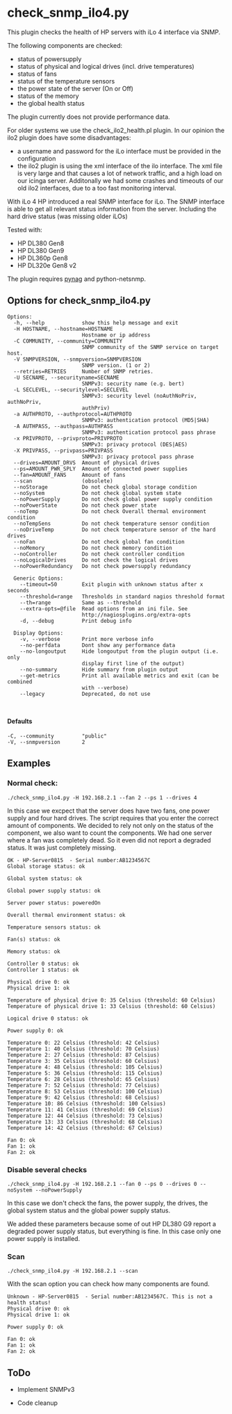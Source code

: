 # check_snmp_ilo4.py


This plugin checks the health of HP servers with iLo 4 interface via SNMP.

The following components are checked:

- status of powersupply
- status of physical and logical drives (incl. drive temperatures)
- status of fans
- status of the temperature sensors
- the power state of the server (On or Off)
- status of the memory
- the global health status

The plugin currently does not provide performance data.

For older systems we use the check_ilo2_health.pl plugin. In our opinion the ilo2 plugin does have some disadvantages:

- a username and password for the iLo interface must be provided in the configuration
- the ilo2 plugin is using the xml interface of the ilo interface. The xml file is very large and that causes a lot of network traffic, and a high load on our icinga server. Additonally we had some crashes and timeouts of our old ilo2 interfaces, due to a too fast monitoring interval.

With iLo 4 HP introduced a real SNMP interface for iLo. The SNMP interface is able to get all relevant status information from the server. Including the hard drive status (was missing older iLOs)

Tested with:

- HP DL380 Gen8
- HP DL380 Gen9
- HP DL360p Gen8
- HP DL320e Gen8 v2

The plugin requires [pynag] and python-netsnmp.

## Options for check_snmp_ilo4.py
```
Options:
  -h, --help            show this help message and exit
  -H HOSTNAME, --hostname=HOSTNAME
                        Hostname or ip address
  -C COMMUNITY, --community=COMMUNITY
                        SNMP community of the SNMP service on target host.
  -V SNMPVERSION, --snmpversion=SNMPVERSION
                        SNMP version. (1 or 2)
  --retries=RETRIES     Number of SNMP retries.
  -U SECNAME, --securityname=SECNAME
                        SNMPv3: security name (e.g. bert)
  -L SECLEVEL, --securitylevel=SECLEVEL
                        SNMPv3: security level (noAuthNoPriv, authNoPriv,
                        authPriv)
  -a AUTHPROTO, --authprotocol=AUTHPROTO
                        SNMPv3: authentication protocol (MD5|SHA)
  -A AUTHPASS, --authpass=AUTHPASS
                        SNMPv3: authentication protocol pass phrase
  -x PRIVPROTO, --privproto=PRIVPROTO
                        SNMPv3: privacy protocol (DES|AES)
  -X PRIVPASS, --privpass=PRIVPASS
                        SNMPv3: privacy protocol pass phrase
  --drives=AMOUNT_DRVS  Amount of physical drives
  --ps=AMOUNT_PWR_SPLY  Amount of connected power supplies
  --fan=AMOUNT_FANS     Amount of fans
  --scan                (obsolete)
  --noStorage           Do not check global storage condition
  --noSystem            Do not check global system state
  --noPowerSupply       Do not check global power supply condition
  --noPowerState        Do not check power state
  --noTemp              Do not check Overall thermal environment condition
  --noTempSens          Do not check temperature sensor condition
  --noDriveTemp         Do not check temperature sensor of the hard drives
  --noFan               Do not check global fan condition
  --noMemory            Do not check memory condition
  --noController        Do not check controller condition
  --noLogicalDrives     Do not check the logical drives
  --noPowerRedundancy   Do not check powersupply redundancy

  Generic Options:
    --timeout=50        Exit plugin with unknown status after x seconds
    --threshold=range   Thresholds in standard nagios threshold format
    --th=range          Same as --threshold
    --extra-opts=@file  Read options from an ini file. See
                        http://nagiosplugins.org/extra-opts
    -d, --debug         Print debug info

  Display Options:
    -v, --verbose       Print more verbose info
    --no-perfdata       Dont show any performance data
    --no-longoutput     Hide longoutput from the plugin output (i.e. only
                        display first line of the output)
    --no-summary        Hide summary from plugin output
    --get-metrics       Print all available metrics and exit (can be combined
                        with --verbose)
    --legacy            Deprecated, do not use

      
```

#### Defaults
```
-C, --community         "public"
-V, --snmpversion       2
```


## Examples

### Normal check:
```
./check_snmp_ilo4.py -H 192.168.2.1 --fan 2 --ps 1 --drives 4
```

In this case we excpect that the server does have two fans, one power supply and four hard drives.
The script requires that you enter the correct amount of components. We decided to rely not only on the status of the component, we also want to count the components.
We had one server where a fan was completely dead. So it even did not report a degraded status. It was just completely missing.


```
OK - HP-Server0815  - Serial number:AB1234567C
Global storage status: ok

Global system status: ok

Global power supply status: ok

Server power status: poweredOn

Overall thermal environment status: ok

Temperature sensors status: ok

Fan(s) status: ok

Memory status: ok

Controller 0 status: ok
Controller 1 status: ok

Physical drive 0: ok
Physical drive 1: ok

Temperature of physical drive 0: 35 Celsius (threshold: 60 Celsius)
Temperature of physical drive 1: 33 Celsius (threshold: 60 Celsius)

Logical drive 0 status: ok

Power supply 0: ok

Temperature 0: 22 Celsius (threshold: 42 Celsius)
Temperature 1: 40 Celsius (threshold: 70 Celsius)
Temperature 2: 27 Celsius (threshold: 87 Celsius)
Temperature 3: 35 Celsius (threshold: 60 Celsius)
Temperature 4: 48 Celsius (threshold: 105 Celsius)
Temperature 5: 36 Celsius (threshold: 115 Celsius)
Temperature 6: 28 Celsius (threshold: 65 Celsius)
Temperature 7: 52 Celsius (threshold: 77 Celsius)
Temperature 8: 53 Celsius (threshold: 100 Celsius)
Temperature 9: 42 Celsius (threshold: 68 Celsius)
Temperature 10: 86 Celsius (threshold: 100 Celsius)
Temperature 11: 41 Celsius (threshold: 69 Celsius)
Temperature 12: 44 Celsius (threshold: 73 Celsius)
Temperature 13: 33 Celsius (threshold: 68 Celsius)
Temperature 14: 42 Celsius (threshold: 67 Celsius)

Fan 0: ok
Fan 1: ok
Fan 2: ok
```


### Disable several checks
```
./check_snmp_ilo4.py -H 192.168.2.1 --fan 0 --ps 0 --drives 0 --noSystem --noPowerSupply
```

In this case we don't check the fans, the power supply, the drives, the global system status and the global power supply status.

We added these parameters because some of out HP DL380 G9 report a degraded power supply status, but everything is fine. In this case only one power supply is installed.

    
### Scan
```
./check_snmp_ilo4.py -H 192.168.2.1 --scan 
```

With the scan option you can check how many components are found.



```
Unknown - HP-Server0815  - Serial number:AB1234567C. This is not a health status!
Physical drive 0: ok
Physical drive 1: ok

Power supply 0: ok

Fan 0: ok
Fan 1: ok
Fan 2: ok
```

## ToDo
 - Implement SNMPv3 
 - Code cleanup

  
 

   [pynag]:<https://github.com/pynag/pynag>
